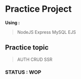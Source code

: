 # Practice Project
  **Using :**
  > NodeJS
  > Express
  > MySQL
  > EJS

## Practice topic
  > AUTH
  > CRUD 
  > SSR

### STATUS : WOP